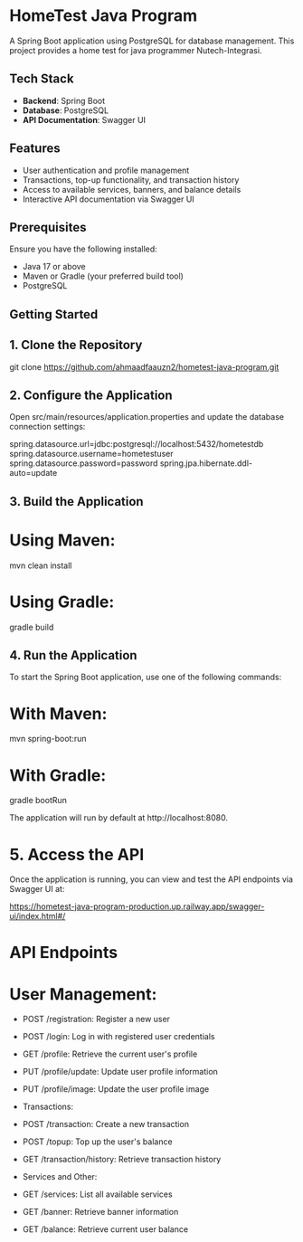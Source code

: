 # HomeTest Java Program

A Spring Boot application using PostgreSQL for database management. This project provides a home test for java programmer Nutech-Integrasi.

## Tech Stack

- **Backend**: Spring Boot
- **Database**: PostgreSQL
- **API Documentation**: Swagger UI

## Features

- User authentication and profile management
- Transactions, top-up functionality, and transaction history
- Access to available services, banners, and balance details
- Interactive API documentation via Swagger UI

## Prerequisites

Ensure you have the following installed:

- Java 17 or above
- Maven or Gradle (your preferred build tool)
- PostgreSQL

## Getting Started

## 1. Clone the Repository

git clone https://github.com/ahmaadfaauzn2/hometest-java-program.git


## 2. Configure the Application

Open src/main/resources/application.properties and update the database connection settings:

spring.datasource.url=jdbc:postgresql://localhost:5432/hometestdb
spring.datasource.username=hometestuser
spring.datasource.password=password
spring.jpa.hibernate.ddl-auto=update

## 3. Build the Application

# Using Maven:

mvn clean install

# Using Gradle:

gradle build

## 4. Run the Application

To start the Spring Boot application, use one of the following commands:

# With Maven:

mvn spring-boot:run

# With Gradle:

gradle bootRun

The application will run by default at http://localhost:8080.

# 5. Access the API
Once the application is running, you can view and test the API endpoints via Swagger UI at:

https://hometest-java-program-production.up.railway.app/swagger-ui/index.html#/

# API Endpoints
# User Management:

- POST /registration: Register a new user
- POST /login: Log in with registered user credentials
- GET /profile: Retrieve the current user's profile
- PUT /profile/update: Update user profile information
- PUT /profile/image: Update the user profile image
- Transactions:

- POST /transaction: Create a new transaction
- POST /topup: Top up the user's balance
- GET /transaction/history: Retrieve transaction history
- Services and Other:

- GET /services: List all available services
- GET /banner: Retrieve banner information
- GET /balance: Retrieve current user balance



